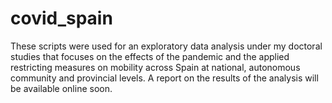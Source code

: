 # covid_spain
These scripts were used for an exploratory data analysis under my doctoral studies that focuses on the effects of the pandemic and the applied restricting measures on mobility across Spain at national, autonomous community and provincial levels.
A report on the results of the analysis will be available online soon.
